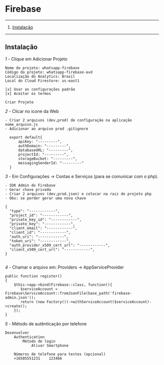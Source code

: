 # Firebase
*******
 1. [Instalação](#install)

*******
<div id='install'/>

## Instalação

*1* - Clique em Adicionar Projeto
````
Nome do projeto: whatsapp-firebase
Código do projeto: whatsapp-firebase-avd
Localização do Analytics: Brasil
Local do Cloud Firestore: us-east1

[x] Usar as configurações padrão
[x] Aceitar os termos

Criar Projeto
````
*2* - Clicar no icone da Web

    - Criar 2 arquivos (dev,prod) de configuração na aplicação nome_arquivo.js
    - Adicionar ao arquivo prod .gitignore
````
  export default{ 
      apiKey: "---------",
      authDomain: "---------",
      databaseURL: "---------",
      projectId: "---------",
      storageBucket: "---------",
      messagingSenderId: "---------"
  }
```` 
*3* - Em Configurações -> Contas e Serviços (para se comunicar com o php).

    - SDK Admin do Firebase
    - Gerar chave privada 
    - Criar 2 arquivos (dev,prod.json) e colocar na raiz do projeto php
    - Obs: se perder gerar uma nova chave
````
{
  "type": "------------",
  "project_id": "------------",
  "private_key_id": "------------",
  "private_key": "------------",
  "client_email": "------------",
  "client_id": "------------",
  "auth_uri": "------------",
  "token_uri": "------------",
  "auth_provider_x509_cert_url": "------------",
  "client_x509_cert_url": "------------",
}
    
````
*4* - Chamar o arquivo em:  Providers -> AppServiceProvider
````
public function register()
{
    $this->app->bind(Firebase::class, function(){
       $serviceAccount = Firebase\ServiceAccount::fromJsonFile(base_path('firebase-admin.json'));
       return (new Factory())->withServiceAccount($serviceAccount)->create();
    });
}
````
*5* - Método de autênticação por telefone
```
Desenvolver
    Authentication
        Método de login
            Ativar Smartphone
    
    Números de telefone para testes (opcional)
    +16505551231    123466
```